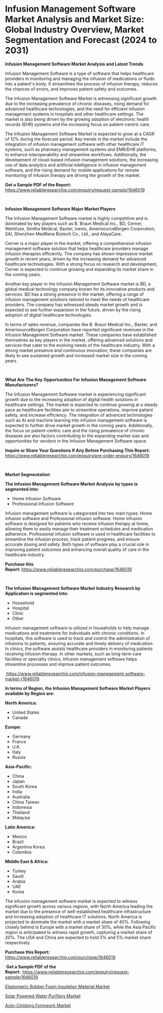 <p><h1>Infusion Management Software Market Analysis and Market Size: Global Industry Overview, Market Segmentation and Forecast (2024 to 2031)</h1></p><p><strong>Infusion Management Software Market Analysis and Latest Trends</strong></p>
<p><p>Infusion Management Software is a type of software that helps healthcare providers in monitoring and managing the infusion of medications or fluids into a patient's body. It streamlines the process of infusion therapy, reduces the chances of errors, and improves patient safety and outcomes.</p><p>The Infusion Management Software Market is witnessing significant growth due to the increasing prevalence of chronic diseases, rising demand for advanced healthcare technologies, and the need for efficient infusion management systems in hospitals and other healthcare settings. The market is also being driven by the growing adoption of electronic health records (EHR) systems and the increasing focus on patient-centric care.</p><p>The Infusion Management Software Market is expected to grow at a CAGR of 12% during the forecast period. Key trends in the market include the integration of infusion management software with other healthcare IT systems, such as pharmacy management systems and EMR/EHR platforms, to enhance interoperability and streamline workflows. Additionally, the development of cloud-based infusion management solutions, the increasing use of data analytics and artificial intelligence in infusion management software, and the rising demand for mobile applications for remote monitoring of infusion therapy are driving the growth of the market.</p></p>
<p><strong>Get a Sample PDF of the Report:&nbsp;</strong> <a href="https://www.reliableresearchiq.com/enquiry/request-sample/1646019">https://www.reliableresearchiq.com/enquiry/request-sample/1646019</a></p>
<p>&nbsp;</p>
<p><strong>Infusion Management Software Major Market Players</strong></p>
<p><p>The Infusion Management Software market is highly competitive and is dominated by key players such as B. Braun Medical Inc., BD, Cerner, WeInfuse, Smiths Medical, Baxter, Ivenix, AmerisourceBergen Corporation, SAI, Shenzhen MedRena Biotech Co., Ltd., and AlayaCare.</p><p>Cerner is a major player in the market, offering a comprehensive infusion management software solution that helps healthcare providers manage infusion therapies efficiently. The company has shown impressive market growth in recent years, driven by the increasing demand for advanced healthcare technologies. With a strong focus on research and development, Cerner is expected to continue growing and expanding its market share in the coming years.</p><p>Another key player in the Infusion Management Software market is BD, a global medical technology company known for its innovative products and services. BD has a strong presence in the market, offering a range of infusion management solutions tailored to meet the needs of healthcare providers. The company has witnessed steady market growth and is expected to see further expansion in the future, driven by the rising adoption of digital healthcare technologies.</p><p>In terms of sales revenue, companies like B. Braun Medical Inc., Baxter, and AmerisourceBergen Corporation have reported significant revenues in the Infusion Management Software market. These companies have established themselves as key players in the market, offering advanced solutions and services that cater to the evolving needs of the healthcare industry. With a strong market presence and continuous innovation, these companies are likely to see sustained growth and increased market size in the coming years.</p></p>
<p>&nbsp;</p>
<p><strong>What Are The Key Opportunities For Infusion Management Software Manufacturers?</strong></p>
<p><p>The Infusion Management Software market is experiencing significant growth due to the increasing adoption of digital health solutions in healthcare settings. The market is expected to continue growing at a steady pace as healthcare facilities aim to streamline operations, improve patient safety, and increase efficiency. The integration of advanced technologies such as AI and machine learning into infusion management software is expected to further drive market growth in the coming years. Additionally, the focus on patient-centric care and the rising prevalence of chronic diseases are also factors contributing to the expanding market size and opportunities for vendors in the Infusion Management Software space.</p></p>
<p><strong>Inquire or Share Your Questions If Any Before Purchasing This Report:</strong> <a href="https://www.reliableresearchiq.com/enquiry/pre-order-enquiry/1646019">https://www.reliableresearchiq.com/enquiry/pre-order-enquiry/1646019</a></p>
<p>&nbsp;</p>
<p><strong>Market Segmentation</strong></p>
<p><strong>The Infusion Management Software Market Analysis by types is segmented into:</strong></p>
<p><ul><li>Home Infusion Software</li><li>Professional Infusion Software</li></ul></p>
<p><p>Infusion management software is categorized into two main types: Home infusion software and Professional infusion software. Home infusion software is designed for patients who receive infusion therapy at home, allowing them to easily manage their treatment schedules and medication adherence. Professional infusion software is used in healthcare facilities to streamline the infusion process, track patient progress, and ensure accurate dosing and safety. Both types of software play a crucial role in improving patient outcomes and enhancing overall quality of care in the healthcare industry.</p></p>
<p><strong>Purchase this Report:&nbsp;</strong><a href="https://www.reliableresearchiq.com/purchase/1646019">https://www.reliableresearchiq.com/purchase/1646019</a></p>
<p>&nbsp;</p>
<p><strong>The Infusion Management Software Market Industry Research by Application is segmented into:</strong></p>
<p><ul><li>Household</li><li>Hospital</li><li>Clinic</li><li>Other</li></ul></p>
<p><p>Infusion management software is utilized in households to help manage medications and treatments for individuals with chronic conditions. In hospitals, this software is used to track and control the administration of infusions to patients, ensuring accurate and timely delivery of medication. In clinics, the software assists healthcare providers in monitoring patients receiving infusion therapy. In other markets, such as long-term care facilities or specialty clinics, infusion management software helps streamline processes and improve patient outcomes.</p></p>
<p><a href="https://www.reliableresearchiq.com/infusion-management-software-market-r1646019">&nbsp;https://www.reliableresearchiq.com/infusion-management-software-market-r1646019</a></p>
<p><strong>In terms of Region, the Infusion Management Software Market Players available by Region are:</strong></p>
<p>
    <p> <strong> North America: </strong>
        <ul>
            <li>United States</li>
            <li>Canada</li>
        </ul>
        </p> 
    <p> <strong> Europe: </strong>
        <ul>
            <li>Germany</li>
            <li>France</li>
            <li>U.K.</li>
            <li>Italy</li>
            <li>Russia</li>
        </ul>
        </p> 
    <p> <strong> Asia-Pacific: </strong>
        <ul>
            <li>China</li>
            <li>Japan</li>
            <li>South Korea</li>
            <li>India</li>
            <li>Australia</li>
            <li>China Taiwan</li>
            <li>Indonesia</li>
            <li>Thailand</li>
            <li>Malaysia</li>
        </ul>
        </p> 
    <p> <strong> Latin America: </strong>
        <ul>
            <li>Mexico</li>
            <li>Brazil</li>
            <li>Argentina Korea</li>
            <li>Colombia</li>
        </ul>
        </p> 
    <p> <strong> Middle East & Africa: </strong>
        <ul>
            <li>Turkey</li>
            <li>Saudi</li>
            <li>Arabia</li>
            <li>UAE</li>
            <li>Korea</li>
        </ul>
    </p>
    </p>
<p><p>The infusion management software market is expected to witness significant growth across various regions, with North America leading the market due to the presence of well-established healthcare infrastructure and increasing adoption of healthcare IT solutions. North America is projected to dominate the market with a market share of 40%. Following closely behind is Europe with a market share of 30%, while the Asia Pacific region is anticipated to witness rapid growth, capturing a market share of 20%. The USA and China are expected to hold 5% and 5% market share respectively.</p></p>
<p><strong>Purchase this Report: </strong><a href="https://www.reliableresearchiq.com/purchase/1646019">https://www.reliableresearchiq.com/purchase/1646019</a></p>
<p>&nbsp;<strong>Get a Sample PDF of the Report:&nbsp;&nbsp;</strong><a href="https://www.reliableresearchiq.com/enquiry/request-sample/1646019">https://www.reliableresearchiq.com/enquiry/request-sample/1646019</a></p>
<p><strong></strong></p>
<p><p><a href="https://github.com/lylyparadise/Market-Research-Report-List-4/blob/main/elastomeric-rubber-foam-insulation-material-market.md">Elastomeric Rubber Foam Insulation Material Market</a></p><p><a href="https://github.com/GroverBarry/Market-Research-Report-List-6/blob/main/solar-powered-water-purifiers-market.md">Solar Powered Water Purifiers Market</a></p><p><a href="https://github.com/widyafarer/Market-Research-Report-List-1/blob/main/auto-climbing-formwork-market.md">Auto-Climbing Formwork Market</a></p></p>